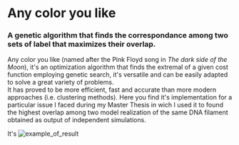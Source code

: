# Any color you like
### A genetic algorithm that finds the correspondance among two sets of label that maximizes their overlap.

Any color you like (named after the Pink Floyd song in *The dark side of the Moon*), it's an optimization algorithm that finds the extremal of a given cost function employing genetic search, it's versatile and can be easily adapted to solve a great variety of problems.   
It has proved to be more efficient, fast and accurate than more modern approaches (i.e. clustering methods). Here you find it's implementation for a particular issue I faced during my Master Thesis in wich I used it to found the highest overlap among two model realization of the same DNA filament obtained as output of independent simulations.

It's 
![example_of_result](https://user-images.githubusercontent.com/44372889/48962049-61e99700-ef2f-11e8-8e99-58bf4aa75e56.png)
